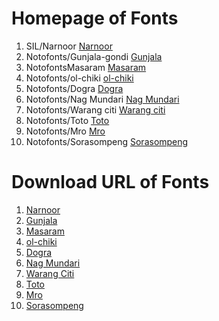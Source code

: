 # Homepage of Fonts

1. SIL/Narnoor [Narnoor](https://software.sil.org/Narnoor/)
2. Notofonts/Gunjala-gondi [Gunjala](https://github.com/notofonts/gunjala-gondi)
3. NotofontsMasaram [Masaram](https://github.com/notofonts/masaram-gondi)
4. Notofonts/ol-chiki [ol-chiki](https://github.com/notofonts/ol-chiki)
5. Notofonts/Dogra [Dogra](https://github.com/notofonts/dogra)
6. Notofonts/Nag Mundari [Nag Mundari](https://github.com/notofonts/nag-mundari)
7. Notofonts/Warang citi [Warang citi](https://github.com/notofonts/warang-citi)
8. Notofonts/Toto [Toto](https://github.com/notofonts/toto)
9. Notofonts/Mro [Mro](https://github.com/notofonts/mro)
10. Notofonts/Sorasompeng [Sorasompeng](https://github.com/notofonts/NotoSansSoraSompeng)


# Download URL of Fonts

1. [Narnoor](https://software.sil.org/downloads/r/narnoor/Narnoor-3.000.zip)
2. [Gunjala](https://github.com/notofonts/gunjala-gondi/releases/download/NotoSansGunjalaGondi-v1.004/NotoSansGunjalaGondi-v1.004.zip)
3. [Masaram](https://github.com/notofonts/masaram-gondi/releases/download/NotoSansMasaramGondi-v1.004/NotoSansMasaramGondi-v1.004.zip)
4. [ol-chiki](https://github.com/notofonts/ol-chiki/releases/download/NotoSansOlChiki-v2.003/NotoSansOlChiki-v2.003.zip)
5. [Dogra](https://github.com/notofonts/dogra/releases/download/NotoSerifDogra-v1.007/NotoSerifDogra-v1.007.zip)
6. [Nag Mundari](https://github.com/notofonts/nag-mundari/releases/download/NotoSansNagMundari-v1.000/NotoSansNagMundari-v1.000.zip)
7. [Warang Citi](https://github.com/notofonts/warang-citi/releases/download/NotoSansWarangCiti-v3.002/NotoSansWarangCiti-v3.002.zip)
8. [Toto](https://github.com/notofonts/toto/releases/download/NotoSerifToto-v2.001/NotoSerifToto-v2.001.zip)
9. [Mro](https://github.com/notofonts/mro/releases/download/NotoSansMro-v2.001/NotoSansMro-v2.001.zip)
10. [Sorasompeng](https://fonts.google.com/noto/specimen/Noto+Sans+Sora+Sompeng/about)

